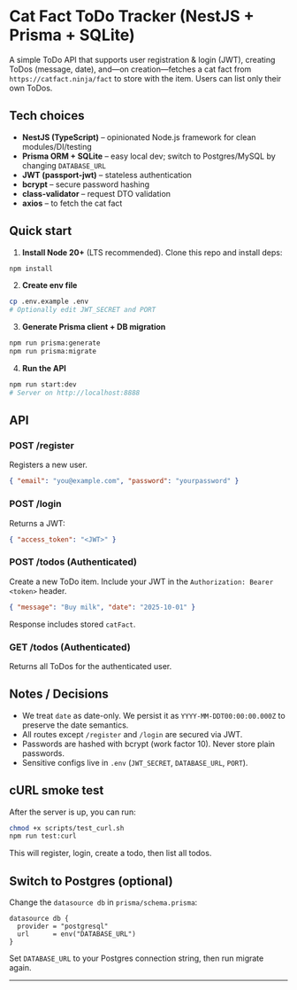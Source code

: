 # Cat Fact ToDo Tracker (NestJS + Prisma + SQLite)

A simple ToDo API that supports user registration & login (JWT), creating ToDos (message, date),
and—on creation—fetches a cat fact from `https://catfact.ninja/fact` to store with the item.
Users can list only their own ToDos.

## Tech choices

- **NestJS (TypeScript)** – opinionated Node.js framework for clean modules/DI/testing
- **Prisma ORM + SQLite** – easy local dev; switch to Postgres/MySQL by changing `DATABASE_URL`
- **JWT (passport-jwt)** – stateless authentication
- **bcrypt** – secure password hashing
- **class-validator** – request DTO validation
- **axios** – to fetch the cat fact

## Quick start

1. **Install Node 20+** (LTS recommended). Clone this repo and install deps:

```bash
npm install
```

2. **Create env file**

```bash
cp .env.example .env
# Optionally edit JWT_SECRET and PORT
```

3. **Generate Prisma client + DB migration**

```bash
npm run prisma:generate
npm run prisma:migrate
```

4. **Run the API**

```bash
npm run start:dev
# Server on http://localhost:8888
```

## API

### POST /register

Registers a new user.

```json
{ "email": "you@example.com", "password": "yourpassword" }
```

### POST /login

Returns a JWT:

```json
{ "access_token": "<JWT>" }
```

### POST /todos (Authenticated)

Create a new ToDo item. Include your JWT in the `Authorization: Bearer <token>` header.

```json
{ "message": "Buy milk", "date": "2025-10-01" }
```

Response includes stored `catFact`.

### GET /todos (Authenticated)

Returns all ToDos for the authenticated user.

## Notes / Decisions

- We treat `date` as date-only. We persist it as `YYYY-MM-DDT00:00:00.000Z` to preserve the date semantics.
- All routes except `/register` and `/login` are secured via JWT.
- Passwords are hashed with bcrypt (work factor 10). Never store plain passwords.
- Sensitive configs live in `.env` (`JWT_SECRET`, `DATABASE_URL`, `PORT`).

## cURL smoke test

After the server is up, you can run:

```bash
chmod +x scripts/test_curl.sh
npm run test:curl
```

This will register, login, create a todo, then list all todos.

## Switch to Postgres (optional)

Change the `datasource db` in `prisma/schema.prisma`:

```prisma
datasource db {
  provider = "postgresql"
  url      = env("DATABASE_URL")
}
```

Set `DATABASE_URL` to your Postgres connection string, then run migrate again.

---
